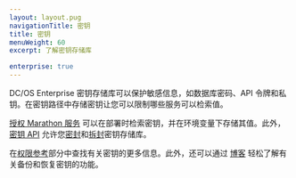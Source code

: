 ```yaml
---
layout: layout.pug
navigationTitle: 密钥
title: 密钥
menuWeight: 60
excerpt: 了解密钥存储库

enterprise: true
---
```

<!-- The source repository for this topic is https://github.com/dcos/dcos-docs-site -->


DC/OS Enterprise 密钥存储库可以保护敏感信息，如数据库密码、API 令牌和私钥。在密钥路径中存储密钥让您可以限制哪些服务可以检索值。

[授权 Marathon 服务](/mesosphere/dcos/cn/1.12//security/ent/#spaces) 可以在部署时检索密钥，并在环境变量下存储其值。此外，[密钥 API](/mesosphere/dcos/cn/1.12/security/ent/secrets/secrets-api/) 允许您[密封](/mesosphere/dcos/cn/1.12/security/ent/secrets/seal-store/)和[拆封](/mesosphere/dcos/cn/1.12/security/ent/secrets/unseal-store/)密钥存储库。


在[权限参考](/mesosphere/dcos/cn/1.12/security/ent/perms-reference/#secrets)部分中查找有关密钥的更多信息。此外，还可以通过  [博客](https://mesosphere.com/blog/backup-restore-secrets/) 轻松了解有关备份和恢复密钥的功能。